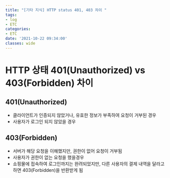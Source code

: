 ```yaml
---
title: "[기타 지식] HTTP status 401, 403 차이 "
tags:
- log
- ETC
categories:
- ETC
date: '2021-10-22 09:34:00'
classes: wide
---
```


# HTTP 상태 401(Unauthorized) vs 403(Forbidden) 차이
## 401(Unauthorized)
- 클라이언트가 인증되지 않았거나, 유효한 정보가 부족하여 요청이 거부된 경우
- 사용자가 로그인 되지 않았을 경우

## 403(Forbidden)
- 서버가 해당 요청을 이해했지만, 권한이 없어 요청이 거부됨
- 사용자가 권한이 없는 요청을 했을경우
- 쇼핑물에 접속하여 로그인까지는 완려되었지만, 다른 사용자의 결제 내역을 달라고 하면 403(Forbidden)을 반환받게 됨